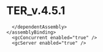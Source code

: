 # TER_v.4.5.1

      </dependentAssembly>
    </assemblyBinding>
      <gcConcurrent enabled="true" /> 
      <gcServer enabled="true" /> 
  </runtime>
  <startup>
    <supportedRuntime version="v4.0" sku=".NETFramework,Version=v4.6.2" />
    <supportedRuntime version="v4.0" sku=".NETFramework,Version=v4.8" />
  </startup>
  <nlog autoReload="true" xmlns="http://www.nlog-project.org/schemas/NLog.xsd" xmlns:xsi="http://www.w3.org/2001/XMLSchema-instance">
    <variable name="logDirectory" value="${basedir}/Logs/${shortdate}" />
